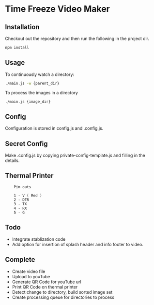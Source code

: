 # Time Freeze Video Maker

## Installation

Checkout out the repository and then run the following in the project dir.
```bash
npm install
```

## Usage

To continuously watch a directory:
```bash
./main.js -w {parent_dir}
```

To process the images in a directory
```bash
./main.js {image_dir}
```

## Config

Configuration is stored in config.js and .config.js. 

## Secret Config

Make .config.js by copying private-config-template.js and filling in the details.

## Thermal Printer

```
    Pin outs

    1 - V ( Red )
    2 - DTR
    3 - TX
    4 - RX
    5 - G
```

## Todo
* Integrate stablization code
* Add option for insertion of splash header and info footer to video.

## Complete
* Create video file
* Upload to youTube
* Generate QR Code for youTube url
* Print QR Code on thermal printer
* Detect change to directory, build sorted image set
* Create processing queue for directories to process


